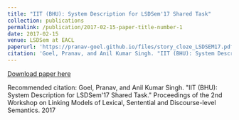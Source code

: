 ```yaml
---
title: "IIT (BHU): System Description for LSDSem'17 Shared Task"
collection: publications
permalink: /publication/2017-02-15-paper-title-number-1
date: 2017-02-15
venue: LSDSem at EACL
paperurl: 'https://pranav-goel.github.io/files/story_cloze_LSDSEM17.pdf'
citation: 'Goel, Pranav, and Anil Kumar Singh. "IIT (BHU): System Description for LSDSem'17 Shared Task." Proceedings of the 2nd Workshop on Linking Models of Lexical, Sentential and Discourse-level Semantics. 2017'
---
```


[Download paper here](https://pranav-goel.github.io/files/story_cloze_LSDSEM17.pdf)

Recommended citation: Goel, Pranav, and Anil Kumar Singh. "IIT (BHU): System Description for LSDSem'17 Shared Task." Proceedings of the 2nd Workshop on Linking Models of Lexical, Sentential and Discourse-level Semantics. 2017
